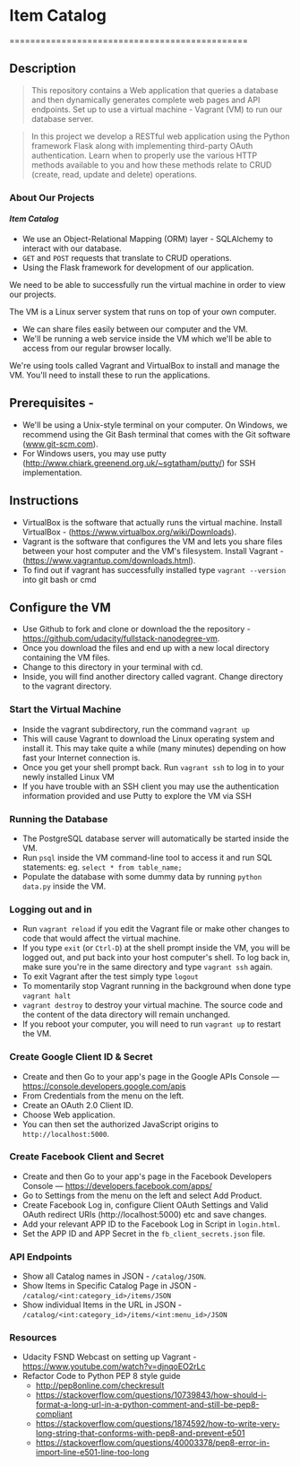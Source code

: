 # Item Catalog
==============================================

## Description

> This repository contains a Web application that queries a database and then dynamically generates complete web pages and API endpoints.
>Set up to use a virtual machine - Vagrant (VM) to run our database server.

 > In this project we develop a RESTful web application using the Python framework Flask along with implementing third-party OAuth authentication. Learn when to properly use the various HTTP methods available to you and how these methods relate to CRUD (create, read, update and delete) operations.

### About Our Projects

#### *Item Catalog*
* We use an Object-Relational Mapping (ORM) layer - SQLAlchemy to interact with our database.
* `GET` and `POST` requests that translate to CRUD operations.
* Using the Flask framework for development of our application.

We need to be able to successfully run the virtual machine in order to view our projects.

The VM is a Linux server system that runs on top of your own computer.
* We can share files easily between our computer and the VM.
* We'll be running a web service inside the VM which we'll be able to access from our regular browser locally.

We're using tools called Vagrant and VirtualBox to install and manage the VM. You'll need to install these to run the applications.

## Prerequisites -
* We'll be using a Unix-style terminal on your computer. On Windows, we recommend using the Git Bash terminal that comes with the Git software (www.git-scm.com).
* For Windows users, you may use putty (http://www.chiark.greenend.org.uk/~sgtatham/putty/) for SSH implementation.

## Instructions
* VirtualBox is the software that actually runs the virtual machine. Install VirtualBox - (https://www.virtualbox.org/wiki/Downloads).
* Vagrant is the software that configures the VM and lets you share files between your host computer and the VM's filesystem. Install Vagrant - (https://www.vagrantup.com/downloads.html).
 * To find out if vagrant has successfully installed type `vagrant --version` into git bash or cmd

## Configure the VM
* Use Github to fork and clone or download the the repository - https://github.com/udacity/fullstack-nanodegree-vm.
* Once you download the files and end up with a new local directory containing the VM files.
 * Change to this directory in your terminal with cd.
 * Inside, you will find another directory called vagrant. Change directory to the vagrant directory.

### Start the Virtual Machine
* Inside the vagrant subdirectory, run the command `vagrant up`
 * This will cause Vagrant to download the Linux operating system and install it. This may take quite a while (many minutes) depending on how fast your Internet connection is.
* Once you get your shell prompt back. Run `vagrant ssh` to log in to your newly installed Linux VM
 * If you have trouble with an SSH client you may use the authentication information provided and use Putty to explore the VM via SSH

### Running the Database
* The PostgreSQL database server will automatically be started inside the VM.
 * Run `psql` inside the VM command-line tool to access it and run SQL statements: eg. `select * from table_name;`
* Populate the database with some dummy data by running `python data.py` inside the VM.

### Logging out and in
* Run `vagrant reload` if you edit the Vagrant file or make other changes to code that would affect the virtual machine.
* If you type `exit` (or `Ctrl-D`) at the shell prompt inside the VM, you will be logged out, and put back into your host computer's shell. To log back in, make sure you're in the same directory and type `vagrant ssh` again.
* To exit Vagrant after the test simply type `logout`
* To momentarily stop Vagrant running in the background when done type `vagrant halt`
* `vagrant destroy` to destroy your virtual machine. The source code and the content of the data directory will remain unchanged.
* If you reboot your computer, you will need to run `vagrant up` to restart the VM.

### Create Google Client ID & Secret
* Create and then Go to your app's page in the Google APIs Console — https://console.developers.google.com/apis
* From Credentials from the menu on the left.
* Create an OAuth 2.0 Client ID.
* Choose Web application.
* You can then set the authorized JavaScript origins to `http://localhost:5000`.

### Create Facebook Client and Secret
* Create and then Go to your app's page in the Facebook Developers Console — https://developers.facebook.com/apps/
* Go to Settings from the menu on the left and select Add Product.
* Create Facebook Log in, configure Client OAuth Settings and Valid OAuth redirect URIs (http://localhost:5000) etc and save changes.
* Add your relevant APP ID to the Facebook Log in Script in `login.html`.
* Set the APP ID and APP Secret in the `fb_client_secrets.json` file.

### API Endpoints
* Show all Catalog names in JSON - `/catalog/JSON`.
* Show Items in Specific Catalog Page in JSON - `/catalog/<int:category_id>/items/JSON`
* Show individual Items in the URL in JSON - `/catalog/<int:category_id>/items/<int:menu_id>/JSON`


### Resources
* Udacity FSND Webcast on setting up Vagrant - https://www.youtube.com/watch?v=djnqoEO2rLc
* Refactor Code to Python PEP 8 style guide
  * http://pep8online.com/checkresult
  * https://stackoverflow.com/questions/10739843/how-should-i-format-a-long-url-in-a-python-comment-and-still-be-pep8-compliant
  * https://stackoverflow.com/questions/1874592/how-to-write-very-long-string-that-conforms-with-pep8-and-prevent-e501
  * https://stackoverflow.com/questions/40003378/pep8-error-in-import-line-e501-line-too-long

